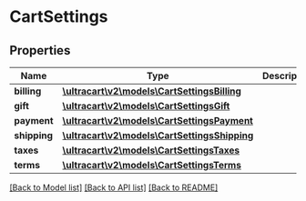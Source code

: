 # CartSettings

## Properties
Name | Type | Description | Notes
------------ | ------------- | ------------- | -------------
**billing** | [**\ultracart\v2\models\CartSettingsBilling**](CartSettingsBilling.md) |  | [optional] 
**gift** | [**\ultracart\v2\models\CartSettingsGift**](CartSettingsGift.md) |  | [optional] 
**payment** | [**\ultracart\v2\models\CartSettingsPayment**](CartSettingsPayment.md) |  | [optional] 
**shipping** | [**\ultracart\v2\models\CartSettingsShipping**](CartSettingsShipping.md) |  | [optional] 
**taxes** | [**\ultracart\v2\models\CartSettingsTaxes**](CartSettingsTaxes.md) |  | [optional] 
**terms** | [**\ultracart\v2\models\CartSettingsTerms**](CartSettingsTerms.md) |  | [optional] 

[[Back to Model list]](../README.md#documentation-for-models) [[Back to API list]](../README.md#documentation-for-api-endpoints) [[Back to README]](../README.md)


